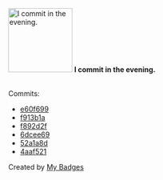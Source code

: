 <img src="https://my-badges.github.io/my-badges/evening-commits.png" alt="I commit in the evening." title="I commit in the evening." width="128">
<strong>I commit in the evening.</strong>
<br><br>

Commits:

- <a href="https://github.com/p0dalirius/keytab/commit/e60f69927db3b2a3c913cd1d51f9d8b298787394">e60f699</a>
- <a href="https://github.com/p0dalirius/FindGPPPasswords/commit/f913b1acf7d0b3ddbbb89ea80b9ebf84c751a9e3">f913b1a</a>
- <a href="https://github.com/p0dalirius/goopts/commit/f892d2fc82c31e519024351c20d720a01c8eedee">f892d2f</a>
- <a href="https://github.com/p0dalirius/goopts/commit/6dcee6991aabc1a08f807a14a3f54e90a1d54dc2">6dcee69</a>
- <a href="https://github.com/p0dalirius/winacl/commit/52a1a8d0c340ea5cf63d5628a05a9593a9dac200">52a1a8d</a>
- <a href="https://github.com/p0dalirius/winacl/commit/4aaf521bb2f80c4885ec852a1bb2f030f9e73e2a">4aaf521</a>


Created by <a href="https://github.com/my-badges/my-badges">My Badges</a>